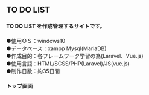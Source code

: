 ## TO DO LIST  
  
#### TO DO LIST を作成管理するサイトです。  
●使用ＯＳ：windows10  
●データベース：xampp Mysql(MariaDB)  
●作成目的：各フレームワーク学習の為(Laravel、Vue.js)  
●使用言語：HTML/SCSS/PHP(Laravel)/JS(vue.js)  
●制作日数：約35日間

#### トップ画面 
